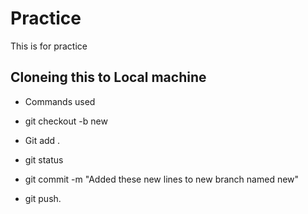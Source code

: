 # Practice

This is for practice

## Cloneing this to Local machine

* Commands used 
* git checkout -b new
* Git add .
* git status
* git commit -m "Added these new lines to new branch named new"

* git push.

